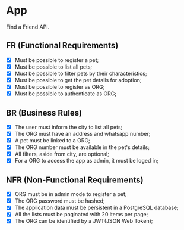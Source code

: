 # App

Find a Friend API.

## FR (Functional Requirements)

- [x] Must be possible to register a pet;
- [x] Must be possible to list all pets;
- [x] Must be possible to filter pets by their characteristics;
- [x] Must be possible to get the pet details for adoption;
- [x] Must be possible to register as ORG;
- [x] Must be possible to authenticate as ORG;

## BR (Business Rules)

- [x] The user must inform the city to list all pets;
- [x] The ORG must have an address and whatsapp number;
- [x] A pet must be linked to a ORG;
- [x] The ORG number must be available in the pet's details;
- [x] All filters, aside from city, are optional;
- [x] For a ORG to access the app as admin, it must be loged in;

## NFR (Non-Functional Requirements)

- [x] ORG must be in admin mode to register a pet;
- [x] The ORG password must be hashed;
- [x] The application data must be persistent in a PostgreSQL database;
- [x] All the lists must be paginated with 20 items per page;
- [x] The ORG can be identified by a JWT(JSON Web Token);
